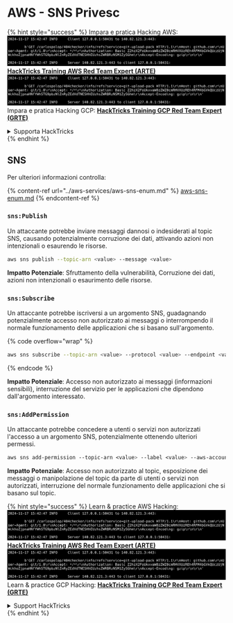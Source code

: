 # AWS - SNS Privesc

{% hint style="success" %}
Impara e pratica Hacking AWS:<img src="../../../.gitbook/assets/image (1).png" alt="" data-size="line">[**HackTricks Training AWS Red Team Expert (ARTE)**](https://training.hacktricks.xyz/courses/arte)<img src="../../../.gitbook/assets/image (1).png" alt="" data-size="line">\
Impara e pratica Hacking GCP: <img src="../../../.gitbook/assets/image (2).png" alt="" data-size="line">[**HackTricks Training GCP Red Team Expert (GRTE)**<img src="../../../.gitbook/assets/image (2).png" alt="" data-size="line">](https://training.hacktricks.xyz/courses/grte)

<details>

<summary>Supporta HackTricks</summary>

* Controlla i [**piani di abbonamento**](https://github.com/sponsors/carlospolop)!
* **Unisciti al** 💬 [**gruppo Discord**](https://discord.gg/hRep4RUj7f) o al [**gruppo telegram**](https://t.me/peass) o **seguici** su **Twitter** 🐦 [**@hacktricks\_live**](https://twitter.com/hacktricks\_live)**.**
* **Condividi trucchi di hacking inviando PR ai** [**HackTricks**](https://github.com/carlospolop/hacktricks) e [**HackTricks Cloud**](https://github.com/carlospolop/hacktricks-cloud) repos su github.

</details>
{% endhint %}

## SNS

Per ulteriori informazioni controlla:

{% content-ref url="../aws-services/aws-sns-enum.md" %}
[aws-sns-enum.md](../aws-services/aws-sns-enum.md)
{% endcontent-ref %}

### `sns:Publish`

Un attaccante potrebbe inviare messaggi dannosi o indesiderati al topic SNS, causando potenzialmente corruzione dei dati, attivando azioni non intenzionali o esaurendo le risorse.
```bash
aws sns publish --topic-arn <value> --message <value>
```
**Impatto Potenziale**: Sfruttamento della vulnerabilità, Corruzione dei dati, azioni non intenzionali o esaurimento delle risorse.

### `sns:Subscribe`

Un attaccante potrebbe iscriversi a un argomento SNS, guadagnando potenzialmente accesso non autorizzato ai messaggi o interrompendo il normale funzionamento delle applicazioni che si basano sull'argomento.

{% code overflow="wrap" %}
```bash
aws sns subscribe --topic-arn <value> --protocol <value> --endpoint <value>
```
{% endcode %}

**Impatto Potenziale**: Accesso non autorizzato ai messaggi (informazioni sensibili), interruzione del servizio per le applicazioni che dipendono dall'argomento interessato.

### `sns:AddPermission`

Un attaccante potrebbe concedere a utenti o servizi non autorizzati l'accesso a un argomento SNS, potenzialmente ottenendo ulteriori permessi.
```css
aws sns add-permission --topic-arn <value> --label <value> --aws-account-id <value> --action-name <value>
```
**Impatto Potenziale**: Accesso non autorizzato al topic, esposizione dei messaggi o manipolazione del topic da parte di utenti o servizi non autorizzati, interruzione del normale funzionamento delle applicazioni che si basano sul topic.

{% hint style="success" %}
Learn & practice AWS Hacking:<img src="../../../.gitbook/assets/image (1).png" alt="" data-size="line">[**HackTricks Training AWS Red Team Expert (ARTE)**](https://training.hacktricks.xyz/courses/arte)<img src="../../../.gitbook/assets/image (1).png" alt="" data-size="line">\
Learn & practice GCP Hacking: <img src="../../../.gitbook/assets/image (2).png" alt="" data-size="line">[**HackTricks Training GCP Red Team Expert (GRTE)**<img src="../../../.gitbook/assets/image (2).png" alt="" data-size="line">](https://training.hacktricks.xyz/courses/grte)

<details>

<summary>Support HackTricks</summary>

* Check the [**subscription plans**](https://github.com/sponsors/carlospolop)!
* **Join the** 💬 [**Discord group**](https://discord.gg/hRep4RUj7f) or the [**telegram group**](https://t.me/peass) or **follow** us on **Twitter** 🐦 [**@hacktricks\_live**](https://twitter.com/hacktricks\_live)**.**
* **Share hacking tricks by submitting PRs to the** [**HackTricks**](https://github.com/carlospolop/hacktricks) and [**HackTricks Cloud**](https://github.com/carlospolop/hacktricks-cloud) github repos.

</details>
{% endhint %}
